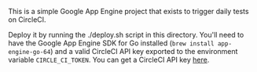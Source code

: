 This is a simple Google App Engine project that exists to trigger daily tests
on CircleCI.

Deploy it by running the ./deploy.sh script in this directory. You'll need to
have the Google App Engine SDK for Go installed
(`brew install app-engine-go-64`) and a valid CircleCI API key exported to the
environment variable `CIRCLE_CI_TOKEN`. You can get a CircleCI API key
[here](https://circleci.com/account/api).
